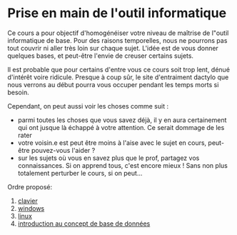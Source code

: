 # Prise en main de l'outil informatique

Ce cours a pour objectif d'homogénéiser votre niveau de maîtrise de l"outil informatique de base.
Pour des raisons temporelles, nous ne pourrons pas tout couvrir ni aller très loin sur chaque sujet. L'idée est de vous donner quelques bases, et peut-être l'envie de creuser certains sujets.

Il est probable que pour certains d'entre vous ce cours soit trop lent, dénué d'intérêt voire ridicule. Presque à coup sûr, le site d'entraiment dactylo que nous verrons au début pourra vous occuper pendant les temps morts si besoin.

Cependant, on peut aussi voir les choses comme suit :
- parmi toutes les choses que vous savez déjà, il y en aura certainement qui ont jusque là échappé à votre attention. Ce serait dommage de les rater
- votre voisin.e est peut être moins à l'aise avec le sujet en cours, peut-être pouvez-vous l'aider ?
- sur les sujets où vous en savez plus que le prof, partagez vos connaissances. Si on apprend tous, c'est encore mieux ! Sans non plus totalement perturber le cours, si on peut...


Ordre proposé:
1. [clavier](clavier/readme.md)
1. [windows](windows/readme.md)
1. [linux](linux/readme.md)
1. [introduction au concept de base de données](BD/readme.md)